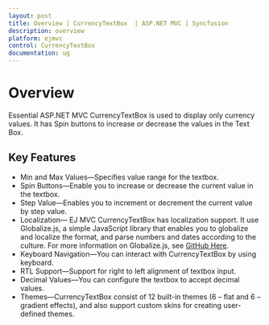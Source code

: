 ```yaml
---
layout: post
title: Overview | CurrencyTextBox  | ASP.NET MVC | Syncfusion
description: overview
platform: ejmvc
control: CurrencyTextBox
documentation: ug
---
```


# Overview

Essential ASP.NET MVC CurrencyTextBox is used to display only currency values. It has Spin buttons to increase or decrease the values in the Text Box. 

## Key Features

* Min and Max Values—Specifies value range for the textbox.
* Spin Buttons—Enable you to increase or decrease the current value in the textbox.
* Step Value—Enables you to increment or decrement the current value by step value.
* Localization— EJ MVC CurrencyTextBox has localization support. It use Globalize.js, a simple JavaScript library that enables you to globalize and localize the format, and parse numbers and dates according to the culture. For more information on Globalize.js, see [GitHub Here](https://github.com/jquery/globalize).
* Keyboard Navigation—You can interact with CurrencyTextBox by using keyboard.
* RTL Support—Support for right to left alignment of textbox input.
* Decimal Values—You can configure the textbox to accept decimal values.
* Themes—CurrencyTextBox consist of 12 built-in themes (6 – flat and 6 – gradient effects), and also support custom skins for creating user-defined themes.



